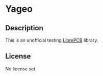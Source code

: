 # Yageo

## Description

This is an unofficial testing [LibrePCB](https://librepcb.org) library. 

## License

No license set.
